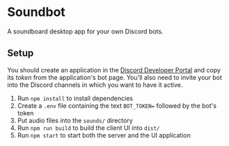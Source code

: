 # Soundbot

A soundboard desktop app for your own Discord bots.

## Setup

You should create an application in the [Discord Developer Portal](https://discord.com/developers/applications) and copy its *token* from the application's bot page. You'll also need to invite your bot into the Discord channels in which you want to have it active.

1. Run `npm install` to install dependencies
2. Create a `.env` file containing the text `BOT_TOKEN=` followed by the bot's token
3. Put audio files into the `sounds/` directory
4. Run `npm run build` to build the client UI into `dist/`
5. Run `npm start` to start both the server and the UI application
